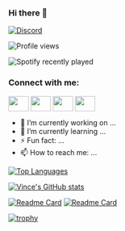 ### Hi there 👋

[![Discord](https://img.shields.io/discord/591914197219016707.svg?label=&logo=discord&logoColor=ffffff&color=7389D8&labelColor=6A7EC2)](https://discord.gg/WjfNHMTeYv)

![Profile views](https://gpvc.arturio.dev/trash4299)


![Spotify recently played](https://spotify-recently-played-readme.vercel.app/api?user=vincelobo4299&count=10&width=750)

<h3 align="left">Connect with me:</h3>
<p align="left">
<a href="your link" target="blank"><img align="center" src="https://cdn.jsdelivr.net/npm/simple-icons@3.0.1/icons/twitter.svg" alt="" height="30" width="40" /></a>
<a href="your link" target="blank"><img align="center" src="https://cdn.jsdelivr.net/npm/simple-icons@3.0.1/icons/linkedin.svg" alt="" height="30" width="40" /></a>
<a href="your link" target="blank"><img align="center" src="https://cdn.jsdelivr.net/npm/simple-icons@3.0.1/icons/instagram.svg" alt="" height="30" width="40" /></a>
<a href="your link" target="blank"><img align="center" src="https://cdn.jsdelivr.net/npm/simple-icons@3.0.1/icons/youtube.svg" alt="" height="30" width="40" /></a>
</p>

- 🔭 I’m currently working on ...
- 🌱 I’m currently learning ...
- ⚡ Fun fact: ...
- 📫 How to reach me: ...

[![Top Languages](https://github-readme-stats.vercel.app/api/top-langs/?username=trash4299)](https://github.com/anuraghazra/github-readme-stats)

[![Vince's GitHub stats](https://github-readme-stats.vercel.app/api?username=trash4299)](https://github.com/anuraghazra/github-readme-stats)

[![Readme Card](https://github-readme-stats.vercel.app/api/pin/?username=trash4299&repo=Verilog-Sudoku-Solver)](https://github.com/anuraghazra/github-readme-stats)
[![Readme Card](https://github-readme-stats.vercel.app/api/pin/?username=anuraghazra&repo=github-readme-stats)](https://github.com/anuraghazra/github-readme-stats)

[![trophy](https://github-profile-trophy.vercel.app/?username=trash4299&no-bg=true&column=4&margin-w=15&margin-h=15&no-frame=true)](https://github.com/ryo-ma/github-profile-trophy)
